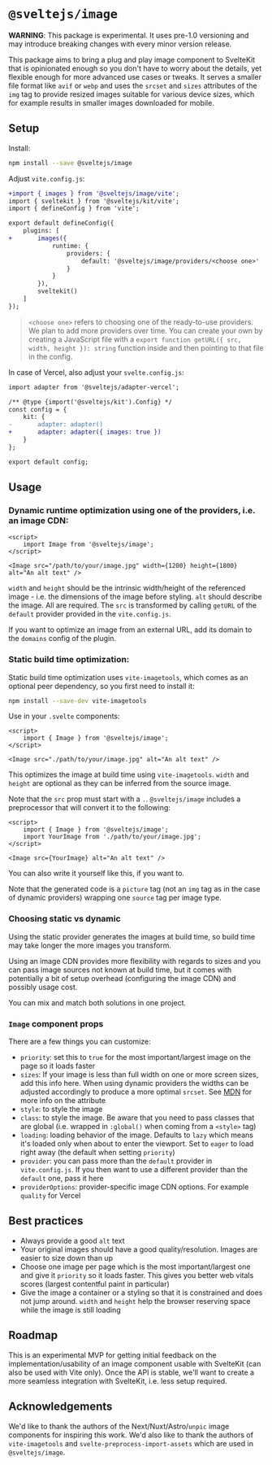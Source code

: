 # `@sveltejs/image`

**WARNING**: This package is experimental. It uses pre-1.0 versioning and may introduce breaking changes with every minor version release.

This package aims to bring a plug and play image component to SvelteKit that is opinionated enough so you don't have to worry about the details, yet flexible enough for more advanced use cases or tweaks. It serves a smaller file format like `avif` or `webp` and uses the `srcset` and `sizes` attributes of the `img` tag to provide resized images suitable for various device sizes, which for example results in smaller images downloaded for mobile.

## Setup

Install:

```bash
npm install --save @sveltejs/image
```

Adjust `vite.config.js`:

```diff
+import { images } from '@sveltejs/image/vite';
import { sveltekit } from '@sveltejs/kit/vite';
import { defineConfig } from 'vite';

export default defineConfig({
	plugins: [
+		images({
			runtime: {
				providers: {
					default: '@sveltejs/image/providers/<choose one>'
				}
			}
		}),
		sveltekit()
	]
});
```

> `<choose one>` refers to choosing one of the ready-to-use providers. We plan to add more providers over time. You can create your own by creating a JavaScript file with a `export function getURL({ src, width, height }): string` function inside and then pointing to that file in the config.

In case of Vercel, also adjust your `svelte.config.js`:

```diff
import adapter from '@sveltejs/adapter-vercel';

/** @type {import('@sveltejs/kit').Config} */
const config = {
	kit: {
-		adapter: adapter()
+		adapter: adapter({ images: true })
	}
};

export default config;
```

## Usage

### Dynamic runtime optimization using one of the providers, i.e. an image CDN:

```svelte
<script>
	import Image from '@sveltejs/image';
</script>

<Image src="/path/to/your/image.jpg" width={1200} height={1800} alt="An alt text" />
```

`width` and `height` should be the intrinsic width/height of the referenced image - i.e. the dimensions of the image before styling. `alt` should describe the image. All are required. The `src` is transformed by calling `getURL` of the `default` provider provided in the `vite.config.js`.

If you want to optimize an image from an external URL, add its domain to the `domains` config of the plugin.

### Static build time optimization:

Static build time optimization uses `vite-imagetools`, which comes as an optional peer dependency, so you first need to install it:

```bash
npm install --save-dev vite-imagetools
```

Use in your `.svelte` components:

```svelte
<script>
	import { Image } from '@sveltejs/image';
</script>

<Image src="./path/to/your/image.jpg" alt="An alt text" />
```

This optimizes the image at build time using `vite-imagetools`. `width` and `height` are optional as they can be inferred from the source image.

Note that the `src` prop must start with a `.`. `@sveltejs/image` includes a preprocessor that will convert it to the following:

```svelte
<script>
	import { Image } from '@sveltejs/image';
	import YourImage from './path/to/your/image.jpg';
</script>

<Image src={YourImage} alt="An alt text" />
```

You can also write it yourself like this, if you want to.

Note that the generated code is a `picture` tag (not an `img` tag as in the case of dynamic providers) wrapping one `source` tag per image type.

### Choosing static vs dynamic

Using the static provider generates the images at build time, so build time may take longer the more images you transform.

Using an image CDN provides more flexibility with regards to sizes and you can pass image sources not known at build time, but it comes with potentially a bit of setup overhead (configuring the image CDN) and possibly usage cost.

You can mix and match both solutions in one project.

### `Image` component props

There are a few things you can customize:

- `priority`: set this to `true` for the most important/largest image on the page so it loads faster
- `sizes`: If your image is less than full width on one or more screen sizes, add this info here. When using dynamic providers the widths can be adjusted accordingly to produce a more optimal `srcset`. See [MDN](https://developer.mozilla.org/en-US/docs/Web/API/HTMLImageElement/sizes) for more info on the attribute
- `style`: to style the image
- `class`: to style the image. Be aware that you need to pass classes that are global (i.e. wrapped in `:global()` when coming from a `<style>` tag)
- `loading`: loading behavior of the image. Defaults to `lazy` which means it's loaded only when about to enter the viewport. Set to `eager` to load right away (the default when setting `priority`)
- `provider`: you can pass more than the `default` provider in `vite.config.js`. If you then want to use a different provider than the `default` one, pass it here
- `providerOptions`: provider-specific image CDN options. For example `quality` for Vercel

## Best practices

- Always provide a good `alt` text
- Your original images should have a good quality/resolution. Images are easier to size down than up
- Choose one image per page which is the most important/largest one and give it `priority` so it loads faster. This gives you better web vitals scores (largest contentful paint in particular)
- Give the image a container or a styling so that it is constrained and does not jump around. `width` and `height` help the browser reserving space while the image is still loading

## Roadmap

This is an experimental MVP for getting initial feedback on the implementation/usability of an image component usable with SvelteKit (can also be used with Vite only). Once the API is stable, we'll want to create a more seamless integration with SvelteKit, i.e. less setup required.

## Acknowledgements

We'd like to thank the authors of the Next/Nuxt/Astro/`unpic` image components for inspiring this work. We'd also like to thank the authors of `vite-imagetools` and `svelte-preprocess-import-assets` which are used in `@sveltejs/image`.
